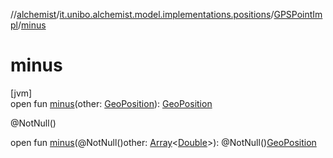 //[alchemist](../../../index.md)/[it.unibo.alchemist.model.implementations.positions](../index.md)/[GPSPointImpl](index.md)/[minus](minus.md)

# minus

[jvm]\
open fun [minus](minus.md)(other: [GeoPosition](../../it.unibo.alchemist.model.interfaces/-geo-position/index.md)): [GeoPosition](../../it.unibo.alchemist.model.interfaces/-geo-position/index.md)

@NotNull()

open fun [minus](minus.md)(@NotNull()other: [Array](https://kotlinlang.org/api/latest/jvm/stdlib/kotlin/-array/index.html)<[Double](https://kotlinlang.org/api/latest/jvm/stdlib/kotlin/-double/index.html)>): @NotNull()[GeoPosition](../../it.unibo.alchemist.model.interfaces/-geo-position/index.md)

